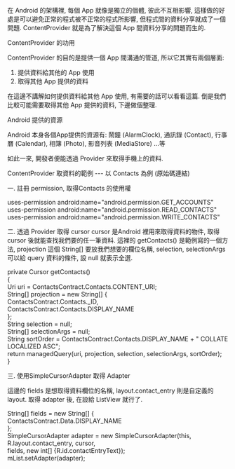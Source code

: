 在 Android 的架構裡, 每個 App 就像是獨立的個體, 彼此不互相影響,
這樣做的好處是可以避免正常的程式被不正常的程式所影響,
但程式間的資料分享就成了一個問題.
ContentProvider 就是為了解決這個 App 間資料分享的問題而生的.

ContentProvider 的功用

ContentProvider 的目的是提供一個 App 間溝通的管道, 
所以它其實有兩個層面:
1. 提供資料給其他的 App 使用
2. 取得其他 App 提供的資料

在這邊不講解如何提供資料給其他 App 使用, 有需要的話可以看看這篇.
倒是我們比較可能需要取得其他 App 提供的資料, 下邊做個整理.

Android 提供的資源

Android 本身各個App提供的資源有:
鬧鐘 (AlarmClock),
通訊錄 (Contact),
行事曆 (Calendar),
相簿 (Photo),
影音列表 (MediaStore) ...等

如此一來, 開發者便能透過 Provider 來取得手機上的資料.

ContentProvider 取資料的範例 ---  以 Contacts 為例 (原始碼連結)

一.  註冊 permission, 取得Contacts 的使用權

 uses-permission android:name="android.permission.GET_ACCOUNTS"
 uses-permission android:name="android.permission.READ_CONTACTS"  
 uses-permission android:name="android.permission.WRITE_CONTACTS"  

二. 透過 Provider 取得 cursor
cursor 是Android 裡用來取得資料的物件,  取得 cursor 後就能查找我們要的任一筆資料.
這裡的 getContacts() 是範例寫的一個方法,
projection 這個 String[] 要放我們想要的欄位名稱,
selection, selectionArgs 可以給 query 資料的條件, 設 null 就表示全選.

 private Cursor getContacts()  
   {  
     Uri uri = ContactsContract.Contacts.CONTENT_URI;  
     String[] projection = new String[] {  
         ContactsContract.Contacts._ID,  
         ContactsContract.Contacts.DISPLAY_NAME  
     };  
     String selection = null;  
     String[] selectionArgs = null;  
     String sortOrder = ContactsContract.Contacts.DISPLAY_NAME + " COLLATE LOCALIZED ASC";  
     return managedQuery(uri, projection, selection, selectionArgs, sortOrder);  
   }  

三. 使用SimpleCursorAdapter 取得 Adapter

這邊的 fields 是想取得資料欄位的名稱, layout.contact_entry 則是自定義的 layout.
取得 adapter 後, 在設給 ListView 就行了.

 String[] fields = new String[] {  
      ContactsContract.Data.DISPLAY_NAME  
 };  
 SimpleCursorAdapter adapter = new SimpleCursorAdapter(this, R.layout.contact_entry, cursor,  
         fields, new int[] {R.id.contactEntryText});  
 mList.setAdapter(adapter);  
